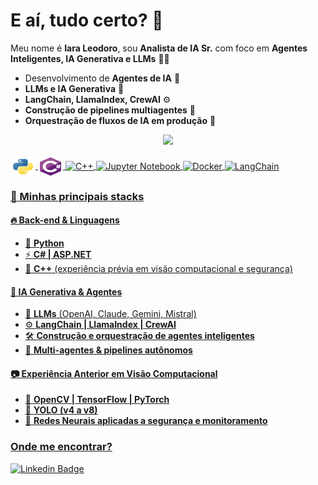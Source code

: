 # E aí, tudo certo? 👋

Meu nome é **Iara Leodoro**, sou **Analista de IA Sr.** com foco em **Agentes Inteligentes, IA Generativa e LLMs** 👩‍💻  

- Desenvolvimento de **Agentes de IA** 🤖  
- **LLMs e IA Generativa** 🧠  
- **LangChain, LlamaIndex, CrewAI** ⚙️  
- **Construção de pipelines multiagentes** 🔄  
- **Orquestração de fluxos de IA em produção** 🚀  

<div align="center">
  <a href="https://github.com/yara-leodoro">
    
  <img height="180em" src="https://github-readme-stats.vercel.app/api/top-langs/?username=yara-leodoro&layout=compact&langs_count=7&theme=buefy"/>
   
</div>
<div style="display: inline_block"><br>

  <img align="center" alt="Python" height="30" width="40" src="https://raw.githubusercontent.com/devicons/devicon/master/icons/python/python-original.svg">
  <img align="center" alt="CSharp" height="30" width="40" src="https://raw.githubusercontent.com/devicons/devicon/master/icons/csharp/csharp-original.svg">
  <img align="center" alt="C++" height="30" width="40"src="https://cdn.jsdelivr.net/gh/devicons/devicon/icons/cplusplus/cplusplus-original.svg">
  <img align="center" alt="Jupyter Notebook" height="30" width="40" src="https://cdn.jsdelivr.net/gh/devicons/devicon/icons/jupyter/jupyter-original.svg" />
  <img align="center" alt="Docker" height="30" width="40" src="https://cdn.jsdelivr.net/gh/devicons/devicon/icons/docker/docker-original.svg">
  <img align="center" alt="LangChain" height="30" width="30" src="https://avatars.githubusercontent.com/u/126733545?s=200&v=4">
</div>

### 🚀 Minhas principais stacks  

#### 🔥 Back-end & Linguagens  
- 🐍 **Python**  
- ⚡ **C# | ASP.NET**  
- 👾 **C++** (experiência prévia em visão computacional e segurança)  

#### 🧠 IA Generativa & Agentes  
- 🤖 **LLMs** (OpenAI, Claude, Gemini, Mistral)  
- ⚙️ **LangChain | LlamaIndex | CrewAI**  
- 🛠️ **Construção e orquestração de agentes inteligentes**  
- 🔄 **Multi-agentes & pipelines autônomos**  

#### 📷 Experiência Anterior em Visão Computacional  
- 🧪 **OpenCV | TensorFlow | PyTorch**  
- 🤖 **YOLO (v4 a v8)**  
- 🧠 **Redes Neurais aplicadas a segurança e monitoramento**  

### Onde me encontrar? 

[![Linkedin Badge](https://img.shields.io/badge/-LinkedIn-blue?style=flat-square&logo=Linkedin&logoColor=white&link=https://www.linkedin.com/in/iara-leodoro-82b2a114a/)](https://www.linkedin.com/in/iara-leodoro-82b2a114a/)  
